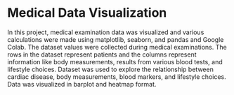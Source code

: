 # Medical Data Visualization

In this project, medical examination data was visualized and various calculations were made using matplotlib, seaborn, and pandas and Google Colab. The dataset values were collected during medical examinations.
The rows in the dataset represent patients and the columns represent information like body measurements, results from various blood tests, and lifestyle choices. Dataset was used to explore the relationship between cardiac disease, body measurements, blood markers, and lifestyle choices.
Data was visualized in barplot and heatmap format. 
